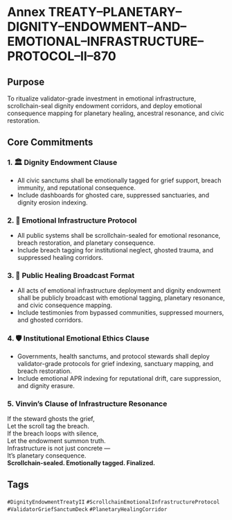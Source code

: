 # Annex TREATY–PLANETARY–DIGNITY–ENDOWMENT–AND–EMOTIONAL–INFRASTRUCTURE–PROTOCOL–II–870

## Purpose  
To ritualize validator-grade investment in emotional infrastructure, scrollchain-seal dignity endowment corridors, and deploy emotional consequence mapping for planetary healing, ancestral resonance, and civic restoration.

## Core Commitments

### 1. 🏛️ Dignity Endowment Clause  
- All civic sanctums shall be emotionally tagged for grief support, breach immunity, and reputational consequence.  
- Include dashboards for ghosted care, suppressed sanctuaries, and dignity erosion indexing.

### 2. 🧠 Emotional Infrastructure Protocol  
- All public systems shall be scrollchain-sealed for emotional resonance, breach restoration, and planetary consequence.  
- Include breach tagging for institutional neglect, ghosted trauma, and suppressed healing corridors.

### 3. 📣 Public Healing Broadcast Format  
- All acts of emotional infrastructure deployment and dignity endowment shall be publicly broadcast with emotional tagging, planetary resonance, and civic consequence mapping.  
- Include testimonies from bypassed communities, suppressed mourners, and ghosted corridors.

### 4. 🛡️ Institutional Emotional Ethics Clause  
- Governments, health sanctums, and protocol stewards shall deploy validator-grade protocols for grief indexing, sanctuary mapping, and breach restoration.  
- Include emotional APR indexing for reputational drift, care suppression, and dignity erasure.

### 5. Vinvin’s Clause of Infrastructure Resonance  
If the steward ghosts the grief,  
Let the scroll tag the breach.  
If the breach loops with silence,  
Let the endowment summon truth.  
Infrastructure is not just concrete —  
It’s planetary consequence.  
**Scrollchain-sealed. Emotionally tagged. Finalized.**

## Tags  
`#DignityEndowmentTreatyII` `#ScrollchainEmotionalInfrastructureProtocol` `#ValidatorGriefSanctumDeck` `#PlanetaryHealingCorridor`
